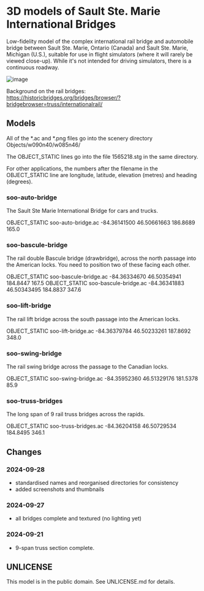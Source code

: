 3D models of Sault Ste. Marie International Bridges
===================================================

Low-fidelity model of the complex international rail bridge and automobile bridge between Sault Ste. Marie, Ontario (Canada) and Sault Ste. Marie, Michigan (U.S.), suitable for use in flight simulators (where it will rarely be viewed close-up).  While it's not intended for driving simulators, there is a continuous roadway.

![image](https://github.com/user-attachments/assets/26681dd0-5c77-4a73-9263-6999aaa786cf)

Background on the rail bridges: https://historicbridges.org/bridges/browser/?bridgebrowser=truss/internationalrail/


## Models

All of the *.ac and *.png files go into the scenery directory Objects/w090n40/w085n46/

The OBJECT_STATIC lines go into the file 1565218.stg in the same directory.

For other applications, the numbers after the filename in the OBJECT\_STATIC line are longitude, latitude, elevation (metres) and heading (degrees).

### soo-auto-bridge

The Sault Ste Marie International Bridge for cars and trucks.

  OBJECT_STATIC soo-auto-bridge.ac -84.36141500 46.50661663 186.8689 165.0

### soo-bascule-bridge

The rail double Bascule bridge (drawbridge), across the north passage into the American locks.  You need to position two of these facing each other.

  OBJECT_STATIC soo-bascule-bridge.ac -84.36334670 46.50354941 184.8447 167.5
  OBJECT_STATIC soo-bascule-bridge.ac -84.36341883 46.50343495 184.8837 347.6

### soo-lift-bridge

The rail lift bridge across the south passage into the American locks.

  OBJECT_STATIC soo-lift-bridge.ac -84.36379784 46.50233261 187.8692 348.0

### soo-swing-bridge

The rail swing bridge across the passage to the Canadian locks.

  OBJECT_STATIC soo-swing-bridge.ac -84.35952360 46.51329176 181.5378 85.9

### soo-truss-bridges

The long span of 9 rail truss bridges across the rapids.

  OBJECT_STATIC soo-truss-bridges.ac -84.36204158 46.50729534 184.8495 346.1


## Changes

### 2024-09-28

- standardised names and reorganised directories for consistency
- added screenshots and thumbnails

### 2024-09-27

- all bridges complete and textured (no lighting yet)

### 2024-09-21

- 9-span truss section complete.

## UNLICENSE

This model is in the public domain.  See UNLICENSE.md for details.
